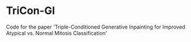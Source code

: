 # TriCon-GI
Code for the paper 'Triple-Conditioned Generative Inpainting for Improved Atypical vs. Normal Mitosis Classification'
